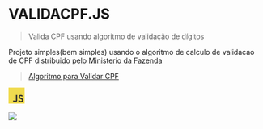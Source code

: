 # VALIDACPF.JS
> Valida CPF usando algoritmo de validação de dígitos

Projeto simples(bem simples) usando o algoritmo de calculo de validacao de CPF distribuido pelo
[Ministerio da Fazenda](https://servicos.receita.fazenda.gov.br/Servicos/CPF/ConsultaSituacao/ConsultaPublica.asp)

> [Algoritmo para Validar CPF](https://dicasdeprogramacao.com.br/algoritmo-para-validar-cpf)

<a href="https://en.wikipedia.org/wiki/JavaScript" title="JavaScript"><img src="icons/javascript.png"></a>

<a href="https://github.com/Noctho01/validacpf.js/blob/master/LICENSE"><img src="https://img.shields.io/github/license/Noctho01/validacpf.js"></a>
